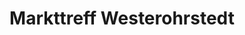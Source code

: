 ---
title: "Markttreff Westerohrstedt"
url: /wester-ohrstedt/markttreff-westerohrstedt/
shop: Lebensmittel
---
